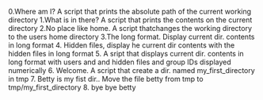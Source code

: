 0.Where am I? A script that prints the absolute path of the current working directory
1.What is in there? A script that prints the contents on the current directory 
2.No place like home. A script thatchanges the working directory to the users home directory
3.The long format. Display current dir. contents in long format
4. Hidden files, display he current dir contents with the hidden files in long format
5. A sript that displays current dir. contents in long format with users and and hidden files and group IDs displayed numerically
6. Welcome. A script that create a dir. named my_first_directory in tmp
7. Betty is my fist dir.. Move the file betty from tmp to tmp/my_first_directory
8. bye bye betty

